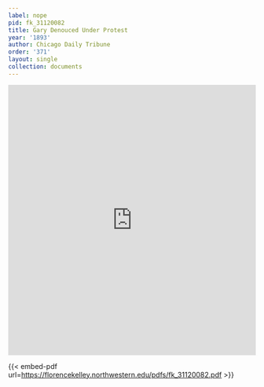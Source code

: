 ```yaml
---
label: nope
pid: fk_31120082
title: Gary Denouced Under Protest
year: '1893'
author: Chicago Daily Tribune
order: '371'
layout: single
collection: documents
---
```

<iframe src="https://northwestern.app.box.com/embed/s/hq5c9vfhir5fixzswkmqv8mfwyqdb8z3?sortColumn=date&view=list" width="100%" height="550" frameborder="0" allowfullscreen webkitallowfullscreen msallowfullscreen></iframe>


{{< embed-pdf url=https://florencekelley.northwestern.edu/pdfs/fk_31120082.pdf >}}